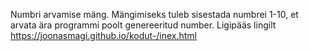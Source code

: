 Numbri arvamise mäng.
Mängimiseks tuleb sisestada numbrei 1-10, et arvata ära programmi poolt genereeritud number.
Ligipääs lingilt https://joonasmagi.github.io/kodut-/inex.html
